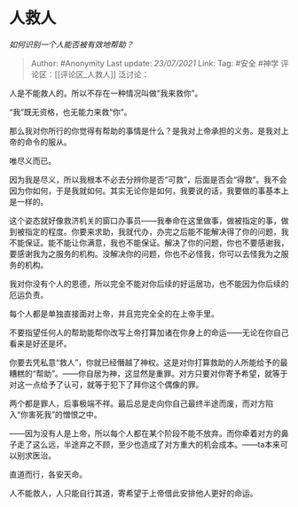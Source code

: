 # 人救人
*如何识别一个人能否被有效地帮助？*

> Author: #Anonymity
> Last update: *23/07/2021*
> Link:
> Tag: #安全 #神学
> 评论区：[[评论区_人救人]]
> 泛讨论：

人是不能救人的。所以不存在一种情况叫做“我来救你”。

“我”既无资格，也无能力来救“你”。

那么我对你所行的你觉得有帮助的事情是什么？是我对上帝承担的义务。是我对上帝的命令的服从。

唯尽义而已。

因为我是尽义，所以我根本不必去分辨你是否“可救”，后面是否会“得救”。我不会因为你如何，于是我就如何。其实无论你是如何，我要说的话，我要做的事基本上是一样的。

这个姿态就好像救济机关的窗口办事员——我奉命在这里做事，做被指定的事，做到被指定的程度。你要来求助，我就代办，办完之后能不能解决得了你的问题，我不能保证。能不能让你满意，我也不能保证。解决了你的问题，你也不要感谢我，要感谢我为之服务的机构。没解决你的问题，你也不必怪我，你可以去怪我为之服务的机构。

我对你没有个人的恩德，所以完全不能对你后续的好运居功，也不能因为你后续的厄运负责。

每个人都是单独直接面对上帝，并且完完全全的在上帝手里。

不要指望任何人的帮助能帮你改写上帝打算加诸在你身上的命运——无论在你自己看来是好还是坏。

你要去凭私意“救人”，你就已经僭越了神权。这是对你打算救助的人所能给予的最糟糕的“帮助”。——你自居为神，这显然是重罪。对方只要对你寄予希望，就等于对这一点给予了认可，就等于犯下了拜你这个偶像的罪。

两个都是罪人，后事极端不祥。最后总是走向你自己最终半途而废，而对方陷入“你害死我”的憎恨之中。

——因为没有人是上帝，所以每个人都在某个阶段不能不放弃。而你牵着对方的鼻子走了这么远，半途弃之不顾，至少也造成了对方重大的机会成本。——ta本来可以别求医治。

直道而行，各安天命。

人不能救人，人只能自行其道，寄希望于上帝借此安排他人更好的命运。
